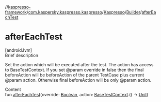 //[kaspresso-framework](../../../index.md)/[com.kaspersky.kaspresso.kaspresso](../../index.md)/[Kaspresso](../index.md)/[Builder](index.md)/[afterEachTest](after-each-test.md)



# afterEachTest  
[androidJvm]  
Brief description  


Set the action which will be executed after the test. The action has access to BaseTestContext. If you set @param override in false then the final beforeAction will be     beforeAction of the parent TestCase plus current @param action.     Otherwise final beforeAction will be only @param action.

  
Content  
fun [afterEachTest](after-each-test.md)(override: [Boolean](https://kotlinlang.org/api/latest/jvm/stdlib/kotlin/-boolean/index.html), action: [BaseTestContext](../../../com.kaspersky.kaspresso.testcases.core.testcontext/-base-test-context/index.md).() -> [Unit](https://kotlinlang.org/api/latest/jvm/stdlib/kotlin/-unit/index.html))  



